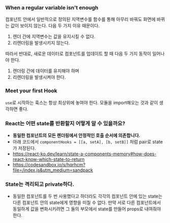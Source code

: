 ### When a regular variable isn't enough
컴포넌트 안에서 일반적으로 정의된 지역변수를 함수를 통해 아무리 바꿔도 화면에 바뀌는 값이 보이지 않는다. 다음 두 가지 이유 때문이다.
1. 렌더 간에 지역변수는 값을 유지시킬 수 없다.
2. 리렌더링을 발생시키지 않는다.

따라서 반대로, 새로운 데이터로 컴포넌트를 업데이트 할 때 다음 두 가지 동작이 일어나야 한다.
1. 렌더링 간에 데이터를 유지해야 하며
2. 리렌더링을 발생시켜야 한다.

### Meet your first Hook
`use`로 시작하는 훅스는 항상 최상위에 놓여야 한다. 모듈을 import해오는 것과 같이 생각하면 좋다.

### React는 어떤 state를 반환할지 어떻게 알 수 있을까요?
- **동일한 컴포넌트의 모든 렌더링에서 안정적인 호출 순서에 의존합니다.**
- 아래 코드에서 `componentHooks = [[a, setA], [b, setB]]`  처럼 pair로 state가 저장된다.
- https://react-ko.dev/learn/state-a-components-memory#how-does-react-know-which-state-to-return
- https://codesandbox.io/s/hqrhcm?file=/index.js&utm_medium=sandpack

### State는 격리되고 private하다.
- 동일한 컴포넌트를 두 번 사용했다고 하더라도 각각의 컴포넌트 안에 있는 state는 다른 컴포넌트 안의 state에게 영향을 미칠 수 없다. 만약 서로 다른 컴포넌트에서 동일하게 값을 변화시키려면 그 둘의 부모에서 state를 만들어 props로 내여줘야 한다.